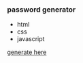 ### password generator
* html
* css
* javascript

[generate here](https://john5ouza.github.io/https-github.com-john5ouza-javascript-studies-passwordgenerator/)
